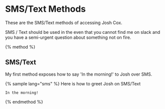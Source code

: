 # SMS/Text Methods

These are the SMS/Text methods of accessing Josh Cox.

SMS / Text should be used in the even that you cannot find me on slack
and you have a semi-urgent question about something not on fire.

{% method %}
## SMS/Text

My first method exposes how to say 'In the morning!' to Josh over SMS.

{% sample lang="sms" %}
Here is how to greet Josh on SMS/Text
```sms
In the morning!
```
{% endmethod %}
